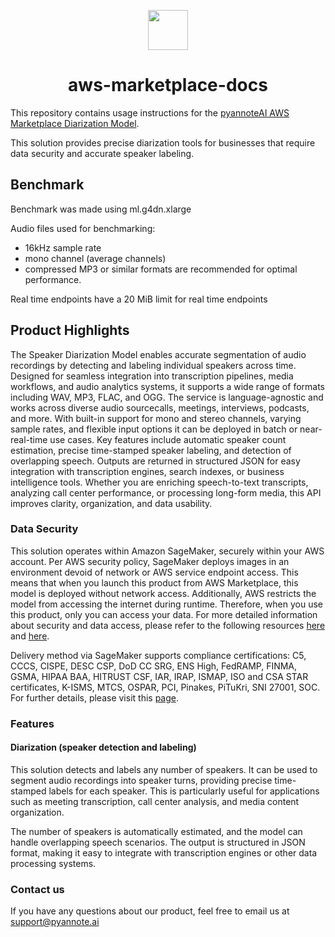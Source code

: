 <p align="center">
  <a href="https://pyannote.ai/" target="blank"><img src="https://avatars.githubusercontent.com/u/162698670" width="64" /></a>
</p>

<div align="center">
    <h1>aws-marketplace-docs</h1>
</div>

This repository contains usage instructions for the [pyannoteAI AWS Marketplace Diarization Model](https://aws.amazon.com/marketplace/pp/prodview-mfmm2lfeq2q7u).

This solution provides precise diarization tools for businesses that require data security and accurate speaker labeling.

## Benchmark

Benchmark was made using ml.g4dn.xlarge

Audio files used for benchmarking:

- 16kHz sample rate
- mono channel (average channels)
- compressed MP3 or similar formats are recommended for optimal performance.

Real time endpoints have a 20 MiB limit for real time endpoints

## Product Highlights

The Speaker Diarization Model enables accurate segmentation of audio recordings by detecting and labeling individual speakers across time. Designed for seamless integration into transcription pipelines, media workflows, and audio analytics systems, it supports a wide range of formats including WAV, MP3, FLAC, and OGG. The service is language-agnostic and works across diverse audio sourcecalls, meetings, interviews, podcasts, and more. With built-in support for mono and stereo channels, varying sample rates, and flexible input options it can be deployed in batch or near-real-time use cases. Key features include automatic speaker count estimation, precise time-stamped speaker labeling, and detection of overlapping speech. Outputs are returned in structured JSON for easy integration with transcription engines, search indexes, or business intelligence tools. Whether you are enriching speech-to-text transcripts, analyzing call center performance, or processing long-form media, this API improves clarity, organization, and data usability.

### Data Security

This solution operates within Amazon SageMaker, securely within your AWS account. Per AWS security policy, SageMaker deploys images in an environment devoid of network or AWS service endpoint access. This means that when you launch this product from AWS Marketplace, this model is deployed without network access. Additionally, AWS restricts the model from accessing the internet during runtime. Therefore, when you use this product, only you can access your data. For more detailed information about security and data access, please refer to the following resources [here](https://docs.aws.amazon.com/marketplace/latest/userguide/ml-security-and-intellectual-property.html) and [here](https://docs.aws.amazon.com/marketplace/latest/buyerguide/product-types-machine-learning-products.html).

Delivery method via SageMaker supports compliance certifications:
C5, CCCS, CISPE, DESC CSP, DoD CC SRG, ENS High, FedRAMP, FINMA, GSMA, HIPAA BAA, HITRUST CSF, IAR, IRAP, ISMAP, ISO and CSA STAR certificates, K-ISMS, MTCS, OSPAR, PCI, Pinakes, PiTuKri, SNI 27001, SOC. For further details, please visit this [page](https://aws.amazon.com/compliance/services-in-scope/).

### Features

#### Diarization (speaker detection and labeling)

This solution detects and labels any number of speakers. It can be used to segment audio recordings into speaker turns, providing precise time-stamped labels for each speaker. This is particularly useful for applications such as meeting transcription, call center analysis, and media content organization.

The number of speakers is automatically estimated, and the model can handle overlapping speech scenarios. The output is structured in JSON format, making it easy to integrate with transcription engines or other data processing systems.

### Contact us

If you have any questions about our product, feel free to email us at support@pyannote.ai
